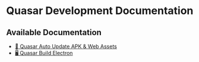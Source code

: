 # Quasar Development Documentation

## Available Documentation

- [📱 Quasar Auto Update APK & Web Assets](quasar-electron-readme.md)
- [🖥️ Quasar Build Electron](quasar-auto-update-readme.md)
